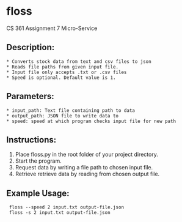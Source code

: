 # floss
CS 361 Assignment 7 Micro-Service

## Description:
    * Converts stock data from text and csv files to json 
    * Reads file paths from given input file.
    * Input file only accepts .txt or .csv files
    * Speed is optional. Default value is 1.

## Parameters:
    * input_path: Text file containing path to data
    * output_path: JSON file to write data to
    * speed: speed at which program checks input file for new path

## Instructions:
   1. Place floss.py in the root folder of your project directory.
   2. Start the program.
   3. Request data by writing a file path to chosen input file.
   4. Retrieve retrieve data by reading from chosen output file.

## Example Usage: 
     floss --speed 2 input.txt output-file.json
     floss -s 2 input.txt output-file.json 

